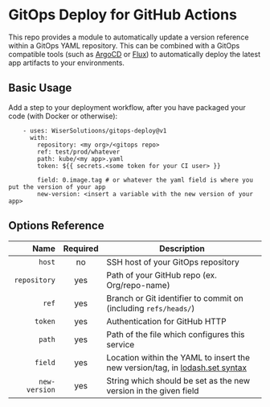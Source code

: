 GitOps Deploy for GitHub Actions
====

This repo provides a module to automatically update a version reference within a GitOps YAML repository. This can be combined with a GitOps compatible tools (such as [ArgoCD](https://argoproj.github.io/argo-cd/) or [Flux](https://fluxcd.io/)) to automatically deploy the latest app artifacts to your environments.

## Basic Usage

Add a step to your deployment workflow, after you have packaged your code (with Docker or otherwise):

```
    - uses: WiserSolutioons/gitops-deploy@v1
      with:
        repository: <my org>/<gitops repo>
        ref: test/prod/whatever
        path: kube/<my app>.yaml
        token: ${{ secrets.<some token for your CI user> }}

        field: 0.image.tag # or whatever the yaml field is where you put the version of your app
        new-version: <insert a variable with the new version of your app>
```

## Options Reference

| Name                     | Required | Description                                                      |
| ------------------------:|:--------:| ---------------------------------------------------------------- |
| `host`                   | no       | SSH host of your GitOps repository                               |
| `repository`             | yes      | Path of your GitHub repo (ex. Org/repo-name)                     |
| `ref`                    | yes      | Branch or Git identifier to commit on (including `refs/heads/`)  |
| `token`                  | yes      | Authentication for GitHub HTTP                                   |
| `path`                   | yes      | Path of the file which configures this service                   |
| `field`                  | yes      | Location within the YAML to insert the new version/tag, in [lodash.set syntax](https://lodash.com/docs/4.17.15#set) |
| `new-version`            | yes      | String which should be set as the new version in the given field |